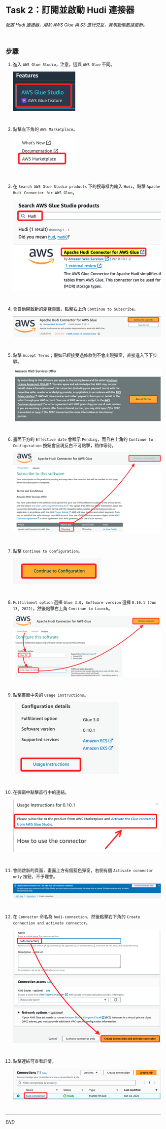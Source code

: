 # Task 2：訂閱並啟動 Hudi 連接器

_配置 Hudi 連接器，用於 AWS Glue 與 S3 進行交互，實現動態數據更新。_

<br>

## 步驟

1. 進入 `AWS Glue Studio`，注意，這與 `AWS Glue` 不同。

    ![](images/img_03.png)

<br>

2. 點擊左下角的 `AWS Marketplace`。

    ![](images/img_04.png)

<br>

3. 在 `Search AWS Glue Studio products` 下的搜尋框內輸入 `Hudi`，點擊 `Apache Hudi Connector for AWS Glue`。

    ![](images/img_05.png)

<br>

4. 會自動開啟新的瀏覽頁籤，點擊右上角 `Continue to Subscribe`。

    ![](images/img_06.png)

<br>

5. 點擊 `Accept Terms`；假如已經接受過條款則不會出現彈窗，直接進入下下步驟。

    ![](images/img_07.png)

<br>

6. 畫面下方的 `Effective date` 會顯示 `Pending`，而且右上角的 `Continue to Configuration` 按鈕會呈現反白不可點擊，稍作等待。

    ![](images/img_08.png)

<br>

7. 點擊 `Continue to Configuration`。

    ![](images/img_09.png)

<br>

8. `Fulfillment option` 選擇 `Glue 3.0`，`Software version` 選擇 `0.10.1 (Jun 13, 2022)`，然後點擊右上角 `Continue to Launch`。

    ![](images/img_10.png)

<br>

9. 點擊畫面中央的 `Usage instructions`。

    ![](images/img_11.png)

<br>

10. 在彈窗中點擊首行中的連結。

    ![](images/img_12.png)

<br>

11. 會開啟新的頁面，畫面上方有個藍色彈窗，右側有個 `Activate connector only` 按鈕，不予理會。

    ![](images/img_13.png)

<br>

12. 在 `Connector` 命名為 `hudi-connection`，然後點擊右下角的 `Create connection and activate connector`。

    ![](images/img_14.png)

<br>

13. 點擊連結可查看詳情。

    ![](images/img_15.png)

<br>

___

_END_